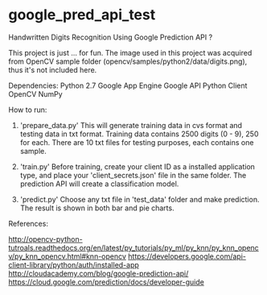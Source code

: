 # google_pred_api_test

Handwritten Digits Recognition Using Google Prediction API ?

This project is just ... for fun. 
The image used in this project was acquired from OpenCV sample folder (opencv/samples/python2/data/digits.png), thus it's not included here.


Dependencies:
Python 2.7
Google App Engine
Google API Python Client
OpenCV
NumPy

How to run:

1. 'prepare_data.py'
	This will generate training data in cvs format and testing data in txt format. 
	Training data contains 2500 digits (0 - 9), 250 for each. 
	There are 10 txt files for testing purposes, each contains one sample.

2. 'train.py'
	Before training, create your client ID as a installed application type, and place your 
	'client_secrets.json' file in the same folder.
	The prediction API will create a classification model. 

3. 'predict.py'
	Choose any txt file in 'test_data' folder and make prediction. The result is shown in both bar and pie charts.
	
References:

http://opencv-python-tutroals.readthedocs.org/en/latest/py_tutorials/py_ml/py_knn/py_knn_opencv/py_knn_opencv.html#knn-opencv
https://developers.google.com/api-client-library/python/auth/installed-app
http://cloudacademy.com/blog/google-prediction-api/
https://cloud.google.com/prediction/docs/developer-guide

